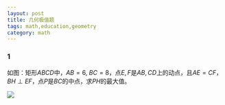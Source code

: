 ```yaml
---
layout: post 
title: 几何极值题
tags: math,education,geometry
category: math
---
```


### 1

如图：矩形$ABCD$中，$AB = 6$, $BC = 8$，点$E,F$是$AB, CD$上的动点，且$AE = CF$，$BH \perp EF$，点$P$是$BC$的中点，求$PH$的最大值。

![](https://crsando.github.io/images/2025-08-13/A-001.png)